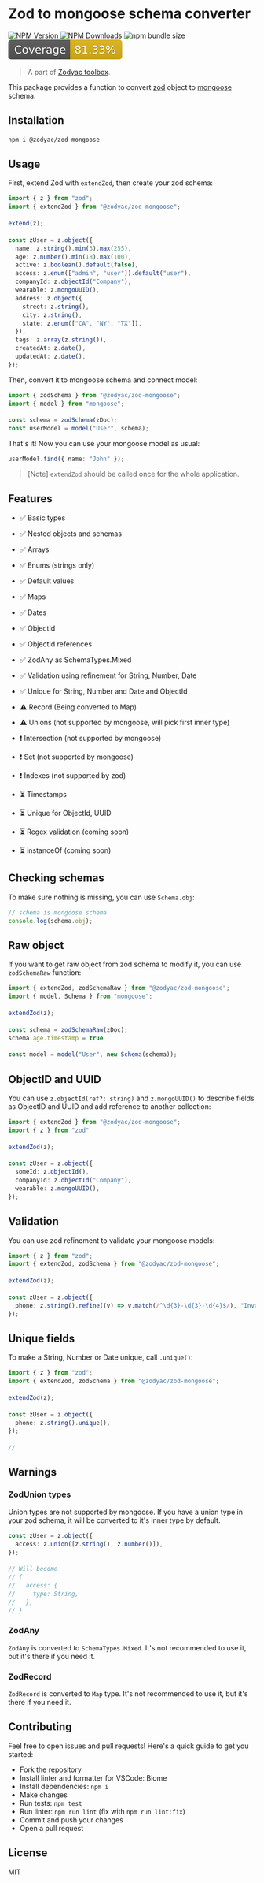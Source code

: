 # Zod to mongoose schema converter

![NPM Version](https://img.shields.io/npm/v/%40zodyac%2Fzod-mongoose)
![NPM Downloads](https://img.shields.io/npm/dw/%40zodyac%2Fzod-mongoose)
![npm bundle size](https://img.shields.io/bundlephobia/min/%40zodyac%2Fzod-mongoose)
![Test coverage](./badges/coverage.svg)

> A part of [Zodyac toolbox](https://npmjs.com/org/zodyac).

This package provides a function to convert [zod](https://www.npmjs.com/package/zod) object to [mongoose](https://www.npmjs.com/package/mongoose) schema.

## Installation

```bash
npm i @zodyac/zod-mongoose
```

## Usage

First, extend Zod with ```extendZod```, then create your zod schema:

```typescript
import { z } from "zod";
import { extendZod } from "@zodyac/zod-mongoose";

extend(z);

const zUser = z.object({
  name: z.string().min(3).max(255),
  age: z.number().min(18).max(100),
  active: z.boolean().default(false),
  access: z.enum(["admin", "user"]).default("user"),
  companyId: z.objectId("Company"),
  wearable: z.mongoUUID(),
  address: z.object({
    street: z.string(),
    city: z.string(),
    state: z.enum(["CA", "NY", "TX"]),
  }),
  tags: z.array(z.string()),
  createdAt: z.date(),
  updatedAt: z.date(),
});

```

Then, convert it to mongoose schema and connect model:

```typescript
import { zodSchema } from "@zodyac/zod-mongoose";
import { model } from "mongoose";

const schema = zodSchema(zDoc);
const userModel = model("User", schema);
```

That's it! Now you can use your mongoose model as usual:

```typescript
userModel.find({ name: "John" });
```

> [Note]
```extendZod``` should be called once for the whole application.

## Features

- ✅ Basic types
- ✅ Nested objects and schemas
- ✅ Arrays
- ✅ Enums (strings only)
- ✅ Default values
- ✅ Maps
- ✅ Dates
- ✅ ObjectId
- ✅ ObjectId references
- ✅ ZodAny as SchemaTypes.Mixed
- ✅ Validation using refinement for String, Number, Date
- ✅ Unique for String, Number and Date and ObjectId

- ⚠️ Record (Being converted to Map)
- ⚠️ Unions (not supported by mongoose, will pick first inner type)

- ❗️ Intersection (not supported by mongoose)
- ❗️ Set (not supported by mongoose)
- ❗️ Indexes (not supported by zod)

- ⏳ Timestamps
- ⏳ Unique for ObjectId, UUID
- ⏳ Regex validation (coming soon)
- ⏳ instanceOf (coming soon)

## Checking schemas

To make sure nothing is missing, you can use ```Schema.obj```:

```typescript
// schema is mongoose schema
console.log(schema.obj);
```

## Raw object

If you want to get raw object from zod schema to modify it, you can use ```zodSchemaRaw``` function:

```typescript
import { extendZod, zodSchemaRaw } from "@zodyac/zod-mongoose";
import { model, Schema } from "mongoose";

extendZod(z);

const schema = zodSchemaRaw(zDoc);
schema.age.timestamp = true

const model = model("User", new Schema(schema));
```

## ObjectID and UUID
You can use ```z.objectId(ref?: string)``` and ```z.mongoUUID()``` to describe fields as ObjectID and UUID and add reference to another collection:

```typescript
import { extendZod } from "@zodyac/zod-mongoose";
import { z } from "zod"

extendZod(z);

const zUser = z.object({
  someId: z.objectId(),
  companyId: z.objectId("Company"),
  wearable: z.mongoUUID(),
});
```
## Validation
You can use zod refinement to validate your mongoose models:

```typescript
import { z } from "zod";
import { extendZod, zodSchema } from "@zodyac/zod-mongoose";

extendZod(z);

const zUser = z.object({
  phone: z.string().refine((v) => v.match(/^\d{3}-\d{3}-\d{4}$/), "Invalid phone number"),
});
```

## Unique fields
To make a String, Number or Date unique, call ```.unique()```:
```typescript
import { z } from "zod";
import { extendZod, zodSchema } from "@zodyac/zod-mongoose";

extendZod(z);

const zUser = z.object({
  phone: z.string().unique(),
});

//
```

## Warnings

### ZodUnion types

Union types are not supported by mongoose. If you have a union type in your zod schema, it will be converted to it's inner type by default.

```typescript
const zUser = z.object({
  access: z.union([z.string(), z.number()]),
});

// Will become
// {
//   access: {
//     type: String,
//   },
// }
```

### ZodAny
`ZodAny` is converted to `SchemaTypes.Mixed`. It's not recommended to use it, but it's there if you need it.

### ZodRecord
`ZodRecord` is converted to `Map` type. It's not recommended to use it, but it's there if you need it.

## Contributing

Feel free to open issues and pull requests! Here's a quick guide to get you started:
- Fork the repository
- Install linter and formatter for VSCode: Biome
- Install dependencies: ```npm i```
- Make changes
- Run tests: ```npm test```
- Run linter: ```npm run lint``` (fix with ```npm run lint:fix```)
- Commit and push your changes
- Open a pull request

## License
MIT

